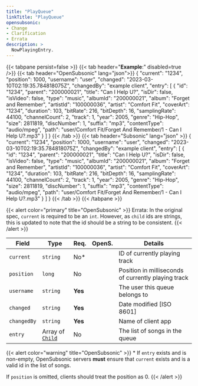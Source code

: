 ```yaml
---
title: "PlayQueue"
linkTitle: "PlayQueue"
opensubsonic:
- Change
- Clarification
- Errata
description: >
  NowPlayingEntry.
---
```


{{< tabpane persist=false >}}
{{< tab header="**Example**:" disabled=true />}}
{{< tab header="OpenSubsonic" lang="json">}}
{
  "current": "1234",
  "position": 1000,
  "username": "user",
  "changed": "2023-03-10T02:19:35.784818075Z",
  "changedBy": "example client",
  "entry": [
    {
      "id": "1234",
      "parent": "200000021",
      "title": "Can I Help U?",
      "isDir": false,
      "isVideo": false,
      "type": "music",
      "albumId": "200000021",
      "album": "Forget and Remember",
      "artistId": "100000036",
      "artist": "Comfort Fit",
      "coverArt": "1234",
      "duration": 103,
      "bitRate": 216,
      "bitDepth": 16,
      "samplingRate": 44100,
      "channelCount": 2,
      "track": 1,
      "year": 2005,
      "genre": "Hip-Hop",
      "size": 2811819,
      "discNumber": 1,
      "suffix": "mp3",
      "contentType": "audio/mpeg",
      "path": "user/Comfort Fit/Forget And Remember/1 - Can I Help U?.mp3"
    }
  ]
}
{{< /tab >}}
{{< tab header="Subsonic" lang="json" >}}
{
  "current": "1234",
  "position": 1000,
  "username": "user",
  "changed": "2023-03-10T02:19:35.784818075Z",
  "changedBy": "example client",
  "entry": [
    {
      "id": "1234",
      "parent": "200000021",
      "title": "Can I Help U?",
      "isDir": false,
      "isVideo": false,
      "type": "music",
      "albumId": "200000021",
      "album": "Forget and Remember",
      "artistId": "100000036",
      "artist": "Comfort Fit",
      "coverArt": "1234",
      "duration": 103,
      "bitRate": 216,
      "bitDepth": 16,
      "samplingRate": 44100,
      "channelCount": 2,
      "track": 1,
      "year": 2005,
      "genre": "Hip-Hop",
      "size": 2811819,
      "discNumber": 1,
      "suffix": "mp3",
      "contentType": "audio/mpeg",
      "path": "user/Comfort Fit/Forget And Remember/1 - Can I Help U?.mp3"
    }
  ]
}
{{< /tab >}}
{{< /tabpane >}}

{{< alert color="primary" title="OpenSubsonic" >}}
Errata: In the original spec, `current` is required to be an `int`.
However, as `child` ids are strings, this is updated to note that the id should be a string to be consistent.
{{< /alert >}}

| Field       | Type                         | Req.    | OpenS. | Details                                             |
| ----------- | ---------------------------- | ------- | ------ | --------------------------------------------------- |
| `current`   | `string`                     | No*     |        | ID of currently playing track                       |
| `position`  | `long`                       | No      |        | Position in milliseconds of currently playing track |
| `username`  | `string`                     | **Yes** |        | The user this queue belongs to                      |
| `changed`   | `string`                     | **Yes** |        | Date modified [ISO 8601]                            |
| `changedBy` | `string`                     | **Yes** |        | Name of client app                                  |
| `entry`     | Array of [`Child`](../child) | No      |        | The list of songs in the queue                      |

{{< alert color="warning" title="OpenSubsonic" >}}
\* If `entry` exists and is non-empty, OpenSubsonic servers **must** ensure that `current` exists and is a valid id in the list of songs.

If `position` is omitted, clients should treat the position as 0.
{{< /alert >}}
